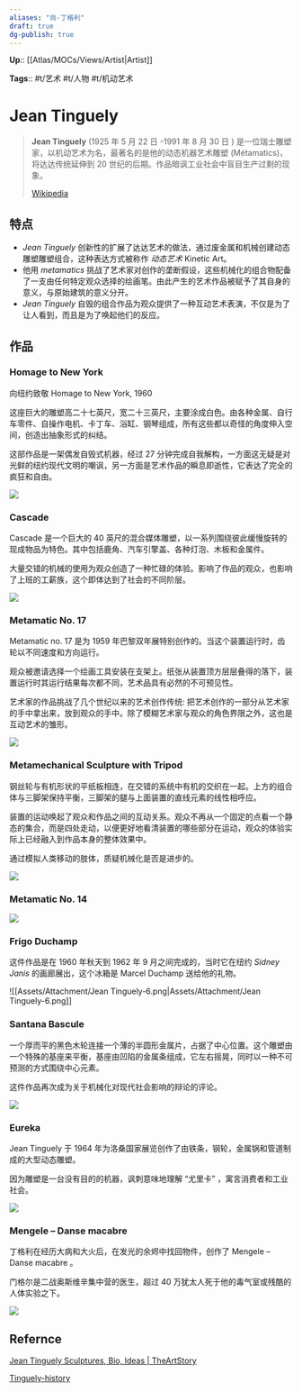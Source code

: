 ```yaml
---
aliases: "尚-丁格利"
draft: true
dg-publish: true
---
```


**Up**:: [[Atlas/MOCs/Views/Artist\|Artist]]

**Tags**:: #t/艺术 #t/人物 #t/机动艺术

# Jean Tinguely

> **Jean Tinguely** (1925 年 5 月 22 日 -1991 年 8 月 30 日 ) 是一位瑞士雕塑家，以机动艺术为名，最著名的是他的动态机器艺术雕塑 (Métamatics)，将达达传统延伸到 20 世纪的后期。作品暗讽工业社会中盲目生产过剩的现象。
>
> [Wikipedia](https://en.wikipedia.org/wiki/Jean%20Tinguely)

## 特点

- *Jean Tinguely* 创新性的扩展了达达艺术的做法，通过废金属和机械创建动态雕塑雕塑组合，这种表达方式被称作 *动态艺术* Kinetic Art。
- 他用 *metamatics* 挑战了艺术家对创作的垄断假设，这些机械化的组合物配备了一支由任何特定观众选择的绘画笔。由此产生的艺术作品被赋予了其自身的意义，与原始建筑的意义分开。
- *Jean Tinguely* 自毁的组合作品为观众提供了一种互动艺术表演，不仅是为了让人看到，而且是为了唤起他们的反应。

## 作品

### Homage to New York

向纽约致敬 Homage to New York, 1960

这座巨大的雕塑高二十七英尺，宽二十三英尺，主要涂成白色。由各种金属、自行车零件、自操作电机、卡丁车、浴缸、钢琴组成，所有这些都以奇怪的角度伸入空间，创造出抽象形式的纠结。

这部作品是一架偶发自毁式机器，经过 27 分钟完成自我解构，一方面这无疑是对光鲜的纽约现代文明的嘲讽，另一方面是艺术作品的瞬息即逝性，它表达了完全的疯狂和自由。

![](https://img.ractive.site/ominivore/i/2024-07/652c9e4074628b41c883c801f3890dd2.png)

### Cascade

Cascade 是一个巨大的 40 英尺的混合媒体雕塑，以一系列围绕彼此缓慢旋转的现成物品为特色。其中包括鹿角、汽车引擎盖、各种灯泡、木板和金属件。

大量交错的机械的使用为观众创造了一种忙碌的体验。影响了作品的观众，也影响了上班的工薪族，这个即体达到了社会的不同阶层。

![](https://img.ractive.site/ominivore/i/2024-07/8f50106837ec94f2ab049073d9c730cc.png)

### Metamatic No. 17

Metamatic no. 17 是为 1959 年巴黎双年展特别创作的。当这个装置运行时，齿轮以不同速度和方向运行。

观众被邀请选择一个绘画工具安装在支架上。纸张从装置顶方层层叠得的落下，装置运行时其运行结果每次都不同，艺术品具有必然的不可预见性。

艺术家的作品挑战了几个世纪以来的艺术创作传统: 把艺术创作的一部分从艺术家的手中拿出来，放到观众的手中。除了模糊艺术家与观众的角色界限之外，这也是互动艺术的雏形。

![](https://img.ractive.site/ominivore/i/2024-07/2fa257d8903c26716c8e280e0681a7fc.png)

### Metamechanical Sculpture with Tripod

钢丝轮与有机形状的平纸板相连，在交错的系统中有机的交织在一起。上方的组合体与三脚架保持平衡，三脚架的腿与上面装置的直线元素的线性相呼应。

装置的运动唤起了观众和作品之间的互动关系。观众不再从一个固定的点看一个静态的集合，而是四处走动，以便更好地看清装置的哪些部分在运动，观众的体验实际上已经融入到作品本身的整体效果中。

通过模拟人类移动的肢体，质疑机械化是否是进步的。

![](https://img.ractive.site/ominivore/i/2024-07/710ff1aa00c2a0ebdee8f5f1f44f0338.png)

### Metamatic No. 14

![](https://img.ractive.site/ominivore/i/2024-07/47cbd74c0425bf13769e5574dfc94c59.png)

### Frigo Duchamp

这件作品是在 1960 年秋天到 1962 年 9 月之间完成的，当时它在纽约 *Sidney Janis* 的画廊展出，这个冰箱是 Marcel Duchamp 送给他的礼物。

![[Assets/Attachment/Jean Tinguely-6.png\|Assets/Attachment/Jean Tinguely-6.png]]

### Santana Bascule

一个厚而平的黑色木轮连接一个薄的半圆形金属片，占据了中心位置。这个雕塑由一个特殊的基座来平衡，基座由凹陷的金属条组成，它左右摇晃，同时以一种不可预测的方式围绕中心元素。

这件作品再次成为关于机械化对现代社会影响的辩论的评论。

![](https://img.ractive.site/ominivore/i/2024-07/dea9906809c157abac4ef3bca46a79d2.png)

### Eureka

Jean Tinguely 于 1964 年为洛桑国家展览创作了由铁条，钢轮，金属锅和管道制成的大型动态雕塑。

因为雕塑是一台没有目的的机器，讽刺意味地理解 “尤里卡” ，寓言消费者和工业社会。

![](https://img.ractive.site/ominivore/i/2024-07/2fece7a23a36ba7fadf7e79cab513088.png)

### Mengele – Danse macabre

丁格利在经历大病和大火后，在发光的余烬中找回物件，创作了 Mengele – Danse macabre 。

门格尔是二战奥斯维辛集中营的医生，超过 40 万犹太人死于他的毒气室或残酷的人体实验之下。 

![](https://img.ractive.site/ominivore/i/2024-07/9428e875caaa75b9d99ca67be9a919ce.png)

## Refernce

[Jean Tinguely Sculptures, Bio, Ideas | TheArtStory](https://www.theartstory.org/artist/tinguely-jean/)

[Tinguely-history](https://www.tinguely.ch/en/ahoy/mt-ahoy/tinguely-history/duisburg.html)
